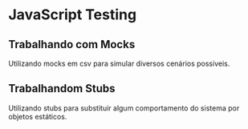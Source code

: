 # JavaScript Testing

## Trabalhando com Mocks

Utilizando mocks em csv para simular diversos cenários possiveis.

## Trabalhandom Stubs

Utilizando stubs para substituir algum comportamento do sistema por objetos estáticos.

